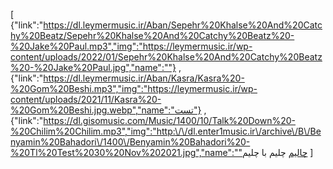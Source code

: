 [
{"link":"https://dl.leymermusic.ir/Aban/Sepehr%20Khalse%20And%20Catchy%20Beatz/Sepehr%20Khalse%20And%20Catchy%20Beatz%20-%20Jake%20Paul.mp3","img":"https://leymermusic.ir/wp-content/uploads/2022/01/Sepehr%20Khalse%20And%20Catchy%20Beatz%20-%20Jake%20Paul.jpg","name":""}
,{"link":"https://dl.leymermusic.ir/Aban/Kasra/Kasra%20-%20Gom%20Beshi.mp3","img":"https://leymermusic.ir/wp-content/uploads/2021/11/Kasra%20-%20Gom%20Beshi.jpg.webp","name":"تست"}
,{"link":"https://dl.gisomusic.com/Music/1400/10/Talk%20Down%20-%20Chilim%20Chilim.mp3","img":"http:\/\/dl.enter1music.ir\/archive\/B\/Benyamin%20Bahadori\/1400\/Benyamin%20Bahadori%20-%20Tl%20Test%2030%20Nov%202021.jpg","name":""چالیم چلیم با چلیم
]
